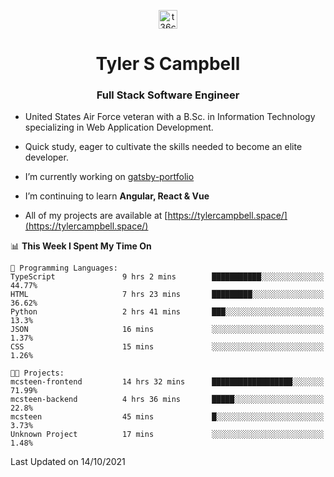<p align="center">
<a href="https://www.linkedin.com/in/t36campbell" target="blank"><img align="center" src="https://ik.imagekit.io/t36campbell/Portfolio/linkedin.png.original_m8bbGgPh6.png" alt="t36campbell" height="30" width="30" /></a>
</p>
<h1 align="center">Tyler S Campbell</h1>
<h3 align="center">Full Stack Software Engineer</h3>

* United States Air Force veteran with a B.Sc. in Information Technology specializing in Web Application Development. 

* Quick study, eager to cultivate the skills needed to become an elite developer.

* I’m currently working on [gatsby-portfolio](https://github.com/t36campbell/gatsby-portfolio)

* I’m continuing to learn **Angular, React & Vue**

* All of my projects are available at [https://tylercampbell.space/](https://tylercampbell.space/)

<!--START_SECTION:waka-->
📊 **This Week I Spent My Time On** 

```text
💬 Programming Languages: 
TypeScript               9 hrs 2 mins        ███████████░░░░░░░░░░░░░░   44.77% 
HTML                     7 hrs 23 mins       █████████░░░░░░░░░░░░░░░░   36.62% 
Python                   2 hrs 41 mins       ███░░░░░░░░░░░░░░░░░░░░░░   13.3% 
JSON                     16 mins             ░░░░░░░░░░░░░░░░░░░░░░░░░   1.37% 
CSS                      15 mins             ░░░░░░░░░░░░░░░░░░░░░░░░░   1.26%

🐱‍💻 Projects: 
mcsteen-frontend         14 hrs 32 mins      ██████████████████░░░░░░░   71.99% 
mcsteen-backend          4 hrs 36 mins       █████░░░░░░░░░░░░░░░░░░░░   22.8% 
mcsteen                  45 mins             █░░░░░░░░░░░░░░░░░░░░░░░░   3.73% 
Unknown Project          17 mins             ░░░░░░░░░░░░░░░░░░░░░░░░░   1.48%

```


 Last Updated on 14/10/2021
<!--END_SECTION:waka-->

